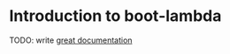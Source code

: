 # Introduction to boot-lambda

TODO: write [great documentation](http://jacobian.org/writing/what-to-write/)
